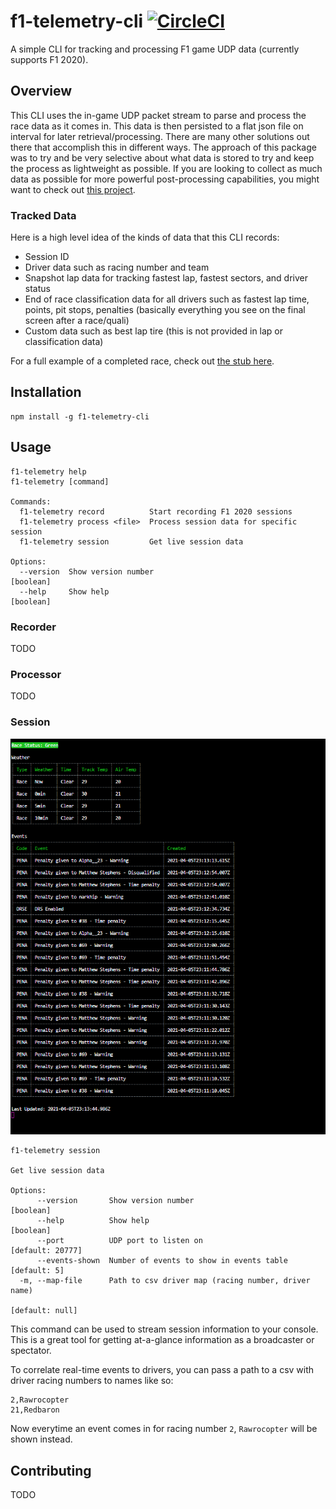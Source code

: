 # f1-telemetry-cli [![CircleCI](https://circleci.com/gh/chaseconey/f1-telemetry-cli.svg?style=svg)](https://circleci.com/gh/chaseconey/f1-telemetry-cli)

A simple CLI for tracking and processing F1 game UDP data (currently supports F1 2020).

## Overview

This CLI uses the in-game UDP packet stream to parse and process the race data as it comes in. This data is then persisted to a flat json file on interval for later retrieval/processing. There are many other solutions out there that accomplish this in different ways. The approach of this package was to try and be very selective about what data is stored to try and keep the process as lightweight as possible. If you are looking to collect as much data as possible for more powerful post-processing capabilities, you might want to check out [this project](https://pypi.org/project/f1-2020-telemetry/).

### Tracked Data

Here is a high level idea of the kinds of data that this CLI records:

- Session ID
- Driver data such as racing number and team
- Snapshot lap data for tracking fastest lap, fastest sectors, and driver status
- End of race classification data for all drivers such as fastest lap time, points, pit stops, penalties (basically everything you see on the final screen after a race/quali)
- Custom data such as best lap tire (this is not provided in lap or classification data)

For a full example of a completed race, check out [the stub here](stubs/final-race.json).

## Installation

```
npm install -g f1-telemetry-cli
```

## Usage

```
f1-telemetry help
f1-telemetry [command]

Commands:
  f1-telemetry record          Start recording F1 2020 sessions
  f1-telemetry process <file>  Process session data for specific session
  f1-telemetry session         Get live session data

Options:
  --version  Show version number                                       [boolean]
  --help     Show help                                                 [boolean]
```

### Recorder

TODO

### Processor

TODO

### Session

![](/img/session.png)

```
f1-telemetry session

Get live session data

Options:
      --version       Show version number                              [boolean]
      --help          Show help                                        [boolean]
      --port          UDP port to listen on                     [default: 20777]
      --events-shown  Number of events to show in events table      [default: 5]
  -m, --map-file      Path to csv driver map (racing number, driver name)
                                                                 [default: null]
```

This command can be used to stream session information to your console. This is a great tool for getting at-a-glance information as a broadcaster or spectator.

To correlate real-time events to drivers, you can pass a path to a csv with driver racing numbers to names like so:

```
2,Rawrocopter
21,Redbaron
```

Now everytime an event comes in for racing number `2`, `Rawrocopter` will be shown instead.

## Contributing

TODO
